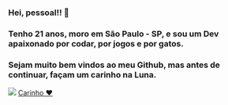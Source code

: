 ### Hei, pessoal!! 👋

### Tenho 21 anos, moro em São Paulo - SP, e sou um Dev apaixonado por codar, por jogos e por gatos.
### Sejam muito bem vindos ao meu Github, mas antes de continuar, façam um carinho na Luna.

<img src='https://www.prefeitura.sp.gov.br/cidade/secretarias/upload/saude/ROSINHA%20SITE%20Redimensionada(1).jpg' />

<a href='https://github.com/Luciano-O'>
  Carinho
  ❤
</a>

<!--
**Luciano-O/Luciano-O** is a ✨ _special_ ✨ repository because its `README.md` (this file) appears on your GitHub profile.

Here are some ideas to get you started:

- 🔭 I’m currently working on ...
- 🌱 I’m currently learning ...
- 👯 I’m looking to collaborate on ...
- 🤔 I’m looking for help with ...
- 💬 Ask me about ...
- 📫 How to reach me: ...
- 😄 Pronouns: ...
- ⚡ Fun fact: ...
-->

